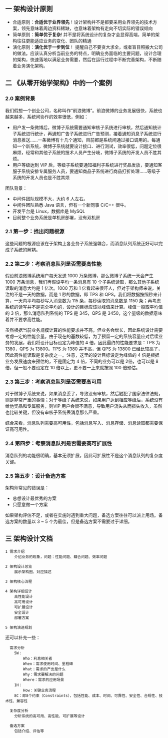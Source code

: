 ## 一 架构设计原则

- 合适原则：**合适优于业界领先**！设计架构并不是都要采用业界领先的技术方案，领先意味着周边资料稀缺，也意味着架构有走向不切实际的错误倾向
- 简单原则：**简单优于复杂**! 并不是将系统设计的复杂才会显得高端，简单的架构往往更能适应业务的变化、团队的精通
- 演化原则：**演化优于一步到位**！ 提醒自己不要贪大求全，或者盲目照搬大公司的做法。应该认真分析当前业务的特点，明确业务面临的主要问题，设计合理的架构，快速落地以满足业务需要，然后在运行过程中不断完善架构，不断随着业务演化架构。

## 二 《从零开始学架构》中的一个案例

### 2.0 案例背景

我们假想一个创业公司，名称叫作“前浪微博”。前浪微博的业务发展很快，系统也越来越多，系统间协作的效率很低，例如：
- 用户发一条微博后，微博子系统需要通知审核子系统进行审核，然后通知统计子系统进行统计，再通知广告子系统进行广告预测，接着通知消息子系统进行消息推送……一条微博有十几个通知，目前都是系统间通过接口调用的。每通知一个新系统，微博子系统就要设计接口、进行测试，效率很低，问题定位很麻烦，经常和其他子系统的技术人员产生分岐，微博子系统的开发人员不胜其烦。
- 用户等级达到 VIP 后，等级子系统要通知福利子系统进行奖品发放，要通知客服子系统安排专属服务人员，要通知商品子系统进行商品打折处理……等级子系统的开发人员也是不胜其烦

团队背景：
- 中间件团队规模不大，大约 6 人左右。
- 中间件团队熟悉 Java 语言，但有一个新同事 C/C++ 很牛。
- 开发平台是 Linux，数据库是 MySQL
- 目前整个业务系统是单机房部署，没有双机房

### 2.1 第一步：找出问题根源

这些问题的根源应该在于架构上各业务子系统强耦合，而消息队列系统正好可以完成子系统的解耦。

### 2.2 第二步：考察消息队列是否需要高性能
  
假设前浪微博系统用户每天发送 1000 万条微博，那么微博子系统一天会产生 1000 万条消息，我们再假设平均一条消息有 10 个子系统读取，那么其他子系统读取的消息大约是 1 亿次。1000 万和 1 亿看起来很吓人，但对于架构师来说，关注的不是一天的数据，而是 1 秒的数据，即 TPS 和 QPS。我们将数据按照秒来计算，一天内平均每秒写入消息数为 115 条，每秒读取的消息数是 1150 条；再考虑系统的读写并不是完全平均的，设计的目标应该以峰值来计算。峰值一般取平均值的 3 倍，那么消息队列系统的 TPS 是 345，QPS 是 3450，这个量级的数据意味着并不要求高性能。  

虽然根据当前业务规模计算的性能要求并不高，但业务会增长，因此系统设计需要考虑一定的性能余量。由于现在的基数较低，为了预留一定的系统容量应对后续业务的发展，我们将设计目标设定为峰值的 4 倍，因此最终的性能要求是：TPS 为 1380，QPS 为 13800。TPS 为 1380 并不高，但 QPS 为 13800 已经比较高了，因此高性能读取是复杂度之一。注意，这里的设计目标设定为峰值的 4 倍是根据业务发展速度来预估的，不是固定为 4 倍，不同的业务可以是 2倍，也可以是 8 倍，但一般不要设定在 10 倍以上，更不要一上来就按照 100 倍预估。 

### 2.3 第三步：考察消息队列是否需要高可用

对于微博子系统来说，如果消息丢了，导致没有审核，然后触犯了国家法律法规，则是非常严重的事情；对于等级子系统来说，如果用户达到相应等级后，系统没有给他奖品和专属服务，则VIP 用户会很不满意，导致用户流失从而损失收入，虽然也比较关键，但没有审核子系统丢消息那么严重。  

综合来看，消息队列需要高可用性，包括消息写入、消息存储、消息读取都需要保证高可用性。

### 2.4 第四步：考察消息队列是否需要高可扩展性

消息队列的功能很明确，基本无须扩展，因此可扩展性不是这个消息队列的复杂度关键。

### 2.5 第五步：设计备选方案

架构师常见的错误是：
- 总想设计最优秀的方案
- 只愿意做一个方案

如果架构评估不足，或者在实施时遇到重大问题，备选方案往往可以派上用场。备选方案的数量以 3 ~ 5 个为最佳，但是备选方案不需要过于详细。

## 三 架构设计文档

```
1 需求介绍
    介绍业务的现象，问题：性能问题、耦合问题、效率问题

2 架构设计总览
    展示架构图、对应描述

3 架构核心流程

4 架构详细设计
    高性能设计
    高可用设计
    可扩展设计
    安全设计
    部署方案

5 架构演进规划
```

还可以补充一些：
```
  需求分析
    5W：
        Who：利息相关者
        When：需求使用时间、里程碑
        What：需求的产出是什么
        Why：需求要解决的问题
        Where：需求的应用场景
    1H：
        How：关键业务流程
    8C：即8个约束（Constraints），包括性能、成本、时间、可靠性、安全性、合规性、技术性、兼容性

  复杂度分析
    分析系统的高可用、高性能、可扩展等设计

  备选方案
    包括介绍、评估等
```